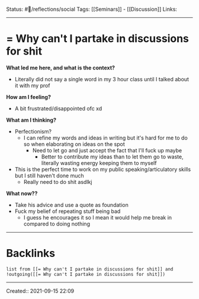 
Status: #💭/reflections/social
Tags: [[Seminars]] - [[Discussion]]
Links:
___
# = Why can't I partake in discussions for shit
**What led me here, and what is the context?**
- Literally did not say a single word in my 3 hour class until I talked about it with my prof

**How am I feeling?**
 - A bit frustrated/disappointed ofc xd

**What am I thinking?**
- Perfectionism?
	- I can refine my words and ideas in writing but it's hard for me to do so when elaborating on ideas on the spot
		- Need to let go and just accept the fact that I'll fuck up maybe
			- Better to contribute my ideas than to let them go to waste, literally wasting energy keeping them to myself
- This is the perfect time to work on my public speaking/articulatory skills but I still haven't done much
	- Really need to do shit asdlkj

**What now??**
- Take his advice and use a quote as foundation
- Fuck my belief of repeating stuff being bad
	- I guess he encourages it so I mean it would help me break in compared to doing nothing
___
# Backlinks
```dataview
list from [[= Why can't I partake in discussions for shit]] and !outgoing([[= Why can't I partake in discussions for shit]])
```
___
Created::  2021-09-15 22:09
